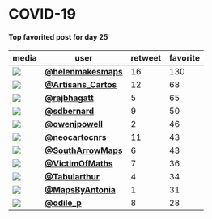 # COVID-19

#### Top favorited post for day 25
| media                                                                                        | user                                                                             |   retweet |   favorite |
|----------------------------------------------------------------------------------------------|----------------------------------------------------------------------------------|-----------|------------|
| ![](http://pbs.twimg.com/media/Enry2qPXIAEN9-x.jpg)                                          | **[@helenmakesmaps](https://twitter.com/twitter/statuses/1331643738607771648)**  |        16 |        130 |
| ![](http://pbs.twimg.com/ext_tw_video_thumb/1331653607490547712/pu/img/O4laCp-FBYTLY9N5.jpg) | **[@Artisans_Cartos](https://twitter.com/twitter/statuses/1331653631708454913)** |        12 |         68 |
| ![](http://pbs.twimg.com/media/EnrNxVLVoAgooWy.jpg)                                          | **[@rajbhagatt](https://twitter.com/twitter/statuses/1331602973567270914)**      |         5 |         65 |
| ![](http://pbs.twimg.com/ext_tw_video_thumb/1331594308969959424/pu/img/25CvH703Itk0jYrf.jpg) | **[@sdbernard](https://twitter.com/twitter/statuses/1331595144924160000)**       |         9 |         50 |
| ![](http://pbs.twimg.com/ext_tw_video_thumb/1331522850868621312/pu/img/nueTvX1H2Wrq-Ulx.jpg) | **[@owenjpowell](https://twitter.com/twitter/statuses/1331522956300865537)**     |         2 |         46 |
| ![](http://pbs.twimg.com/media/Enp-3H_WMAA_b2y.jpg)                                          | **[@neocartocnrs](https://twitter.com/twitter/statuses/1331516242960789507)**    |        11 |         43 |
| ![](http://pbs.twimg.com/media/EnqyfD_UUAMTdcf.png)                                          | **[@SouthArrowMaps](https://twitter.com/twitter/statuses/1331573453422424069)**  |         6 |         43 |
| ![](http://pbs.twimg.com/media/EnqYL45XIAABVJU.jpg)                                          | **[@VictimOfMaths](https://twitter.com/twitter/statuses/1331545055300120576)**   |         7 |         36 |
| ![](http://pbs.twimg.com/media/Enqh-mrXEAMmOYQ.jpg)                                          | **[@Tabularthur](https://twitter.com/twitter/statuses/1331555138062987264)**     |         4 |         34 |
| ![](http://pbs.twimg.com/media/EnrPVwhXEAIwbmV.jpg)                                          | **[@MapsByAntonia](https://twitter.com/twitter/statuses/1331604615771643907)**   |         1 |         31 |
| ![](http://pbs.twimg.com/media/Enr0dCHW8AILYvr.jpg)                                          | **[@odile_p](https://twitter.com/twitter/statuses/1331645726389055493)**         |         8 |         28 |
 
